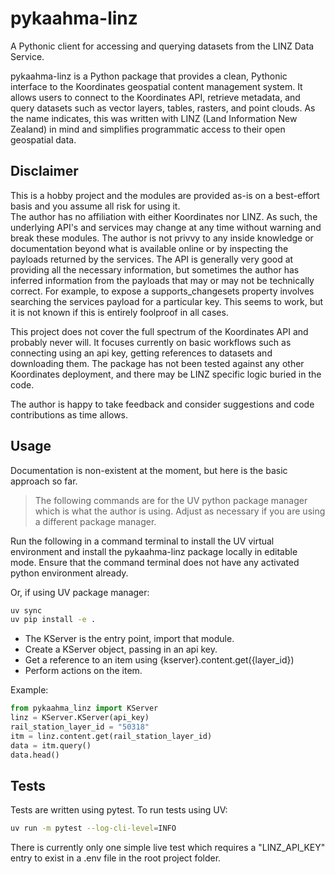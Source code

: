 # pykaahma-linz
A Pythonic client for accessing and querying datasets from the LINZ Data Service.

pykaahma-linz is a Python package that provides a clean, Pythonic interface to the Koordinates geospatial content management system. It allows users to connect to the Koordinates API, retrieve metadata, and query datasets such as vector layers, tables, rasters, and point clouds. As the name indicates, this was written with LINZ (Land Information New Zealand) in mind and simplifies programmatic access to their open geospatial data. 

## Disclaimer  
This is a hobby project and the modules are provided as-is on a best-effort basis and you assume all risk for using it.  
The author has no affiliation with either Koordinates nor LINZ. As such, the underlying API's and services may change at any time without warning and break these modules. The author is not privvy to any inside knowledge or documentation beyond what is available online or by inspecting the payloads returned by the services. The API is generally very good at providing all the necessary information, but sometimes the author has inferred information from the payloads that may or may not be technically correct. For example, to expose a supports_changesets property involves searching the services payload for a particular key. This seems to work, but it is not known if this is entirely foolproof in all cases.  

This project does not cover the full spectrum of the Koordinates API and probably never will. It focuses currently on basic workflows such as connecting using an api key, getting references to datasets and downloading them. The package has not been tested against any other Koordinates deployment, and there may be LINZ specific logic buried in the code. 

The author is happy to take feedback and consider suggestions and code contributions as time allows.  

## Usage  

Documentation is non-existent at the moment, but here is the basic approach so far.  

> The following commands are for the UV python package manager which is what the author is using. Adjust as necessary if you are using a different package manager.  

Run the following in a command terminal to install the UV virtual environment and install the pykaahma-linz package locally in editable mode. Ensure that the command terminal does not have any activated python environment already.  

Or, if using UV package manager:  
```bash
uv sync
uv pip install -e .  
```  

* The KServer is the entry point, import that module.  
* Create a KServer object, passing in an api key.  
* Get a reference to an item using {kserver}.content.get({layer_id})
* Perform actions on the item.  

Example:  
```python
from pykaahma_linz import KServer
linz = KServer.KServer(api_key)
rail_station_layer_id = "50318"
itm = linz.content.get(rail_station_layer_id)
data = itm.query()
data.head()
```

## Tests  
Tests are written using pytest. To run tests using UV:  

```bash
uv run -m pytest --log-cli-level=INFO
```

There is currently only one simple live test which requires a "LINZ_API_KEY" entry to exist in a .env file in the root project folder.  